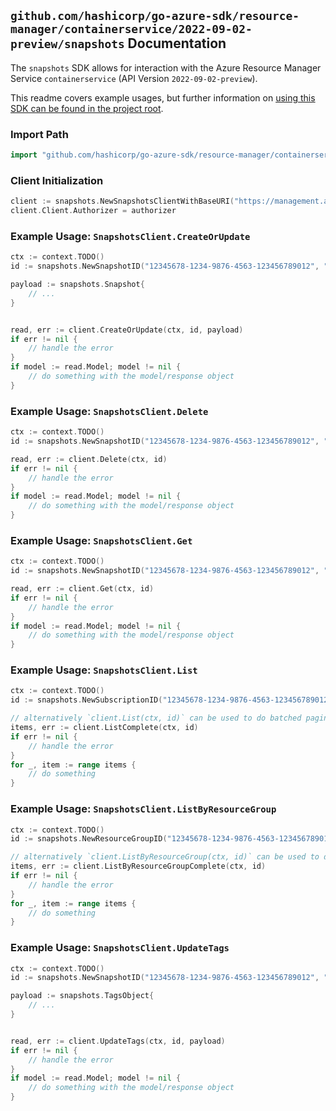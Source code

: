 
## `github.com/hashicorp/go-azure-sdk/resource-manager/containerservice/2022-09-02-preview/snapshots` Documentation

The `snapshots` SDK allows for interaction with the Azure Resource Manager Service `containerservice` (API Version `2022-09-02-preview`).

This readme covers example usages, but further information on [using this SDK can be found in the project root](https://github.com/hashicorp/go-azure-sdk/tree/main/docs).

### Import Path

```go
import "github.com/hashicorp/go-azure-sdk/resource-manager/containerservice/2022-09-02-preview/snapshots"
```


### Client Initialization

```go
client := snapshots.NewSnapshotsClientWithBaseURI("https://management.azure.com")
client.Client.Authorizer = authorizer
```


### Example Usage: `SnapshotsClient.CreateOrUpdate`

```go
ctx := context.TODO()
id := snapshots.NewSnapshotID("12345678-1234-9876-4563-123456789012", "example-resource-group", "resourceValue")

payload := snapshots.Snapshot{
	// ...
}


read, err := client.CreateOrUpdate(ctx, id, payload)
if err != nil {
	// handle the error
}
if model := read.Model; model != nil {
	// do something with the model/response object
}
```


### Example Usage: `SnapshotsClient.Delete`

```go
ctx := context.TODO()
id := snapshots.NewSnapshotID("12345678-1234-9876-4563-123456789012", "example-resource-group", "resourceValue")

read, err := client.Delete(ctx, id)
if err != nil {
	// handle the error
}
if model := read.Model; model != nil {
	// do something with the model/response object
}
```


### Example Usage: `SnapshotsClient.Get`

```go
ctx := context.TODO()
id := snapshots.NewSnapshotID("12345678-1234-9876-4563-123456789012", "example-resource-group", "resourceValue")

read, err := client.Get(ctx, id)
if err != nil {
	// handle the error
}
if model := read.Model; model != nil {
	// do something with the model/response object
}
```


### Example Usage: `SnapshotsClient.List`

```go
ctx := context.TODO()
id := snapshots.NewSubscriptionID("12345678-1234-9876-4563-123456789012")

// alternatively `client.List(ctx, id)` can be used to do batched pagination
items, err := client.ListComplete(ctx, id)
if err != nil {
	// handle the error
}
for _, item := range items {
	// do something
}
```


### Example Usage: `SnapshotsClient.ListByResourceGroup`

```go
ctx := context.TODO()
id := snapshots.NewResourceGroupID("12345678-1234-9876-4563-123456789012", "example-resource-group")

// alternatively `client.ListByResourceGroup(ctx, id)` can be used to do batched pagination
items, err := client.ListByResourceGroupComplete(ctx, id)
if err != nil {
	// handle the error
}
for _, item := range items {
	// do something
}
```


### Example Usage: `SnapshotsClient.UpdateTags`

```go
ctx := context.TODO()
id := snapshots.NewSnapshotID("12345678-1234-9876-4563-123456789012", "example-resource-group", "resourceValue")

payload := snapshots.TagsObject{
	// ...
}


read, err := client.UpdateTags(ctx, id, payload)
if err != nil {
	// handle the error
}
if model := read.Model; model != nil {
	// do something with the model/response object
}
```
